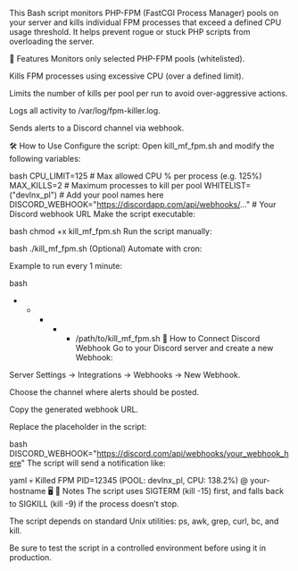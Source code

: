 This Bash script monitors PHP-FPM (FastCGI Process Manager) pools on your server and kills individual FPM processes that exceed a defined CPU usage threshold. It helps prevent rogue or stuck PHP scripts from overloading the server.

🚀 Features
Monitors only selected PHP-FPM pools (whitelisted).

Kills FPM processes using excessive CPU (over a defined limit).

Limits the number of kills per pool per run to avoid over-aggressive actions.

Logs all activity to /var/log/fpm-killer.log.

Sends alerts to a Discord channel via webhook.

🛠️ How to Use
Configure the script:
Open kill_mf_fpm.sh and modify the following variables:

bash
CPU_LIMIT=125                # Max allowed CPU % per process (e.g. 125%)
MAX_KILLS=2                  # Maximum processes to kill per pool
WHITELIST=("devlnx_pl")      # Add your pool names here
DISCORD_WEBHOOK="https://discordapp.com/api/webhooks/..."  # Your Discord webhook URL
Make the script executable:

bash
chmod +x kill_mf_fpm.sh
Run the script manually:

bash
./kill_mf_fpm.sh
(Optional) Automate with cron:

Example to run every 1 minute:

bash
* * * * * /path/to/kill_mf_fpm.sh
📲 How to Connect Discord Webhook
Go to your Discord server and create a new Webhook:

Server Settings → Integrations → Webhooks → New Webhook.

Choose the channel where alerts should be posted.

Copy the generated webhook URL.

Replace the placeholder in the script:

bash
DISCORD_WEBHOOK="https://discord.com/api/webhooks/your_webhook_here"
The script will send a notification like:

yaml
💀 Killed FPM PID=12345 (POOL: devlnx_pl, CPU: 138.2%) @ your-hostname 🖥️
📝 Notes
The script uses SIGTERM (kill -15) first, and falls back to SIGKILL (kill -9) if the process doesn’t stop.

The script depends on standard Unix utilities: ps, awk, grep, curl, bc, and kill.

Be sure to test the script in a controlled environment before using it in production.

